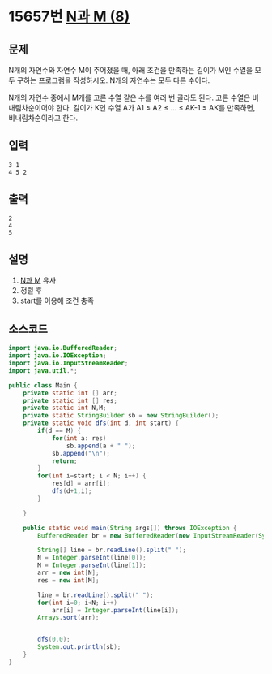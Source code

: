 # 15657번 [N과 M (8)](https://www.acmicpc.net/problem/15657)

## 문제
N개의 자연수와 자연수 M이 주어졌을 때, 아래 조건을 만족하는 길이가 M인 수열을 모두 구하는 프로그램을 작성하시오. N개의 자연수는 모두 다른 수이다.

N개의 자연수 중에서 M개를 고른 수열
같은 수를 여러 번 골라도 된다.
고른 수열은 비내림차순이어야 한다.
길이가 K인 수열 A가 A1 ≤ A2 ≤ ... ≤ AK-1 ≤ AK를 만족하면, 비내림차순이라고 한다.
## 입력
```
3 1
4 5 2
```
## 출력
```
2
4
5
```
## 설명
1. [N과 M](https://www.acmicpc.net/problem/15652) 유사
2. 정렬 후
3. start를 이용해 조건 충족


## 소스코드
```java
import java.io.BufferedReader;
import java.io.IOException;
import java.io.InputStreamReader;
import java.util.*;

public class Main {
    private static int [] arr;
    private static int [] res;
    private static int N,M;
    private static StringBuilder sb = new StringBuilder();
    private static void dfs(int d, int start) {
        if(d == M) {
            for(int a: res)
                sb.append(a + " ");
            sb.append("\n");
            return;
        }
        for(int i=start; i < N; i++) {
            res[d] = arr[i];
            dfs(d+1,i);
        }

    }

    public static void main(String args[]) throws IOException {
        BufferedReader br = new BufferedReader(new InputStreamReader(System.in));

        String[] line = br.readLine().split(" ");
        N = Integer.parseInt(line[0]);
        M = Integer.parseInt(line[1]);
        arr = new int[N];
        res = new int[M];

        line = br.readLine().split(" ");
        for(int i=0; i<N; i++)
            arr[i] = Integer.parseInt(line[i]);
        Arrays.sort(arr);


        dfs(0,0);
        System.out.println(sb);
    }
}
```


